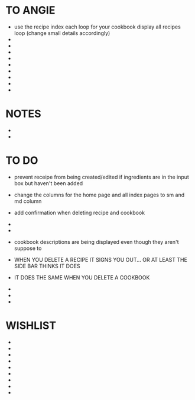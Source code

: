 # TO ANGIE
- use the recipe index each loop for your cookbook display all recipes loop (change small details accordingly)
-
-
-
-
-
-
-
-
-

# NOTES
-
-



# TO DO


- prevent receipe from being created/edited if ingredients are in the input box but haven't been added
- change the columns for the home page and all index pages to sm and md column
- add confirmation when deleting recipe and cookbook

-
-
- cookbook descriptions are being displayed even though they aren't suppose to
- WHEN YOU DELETE A RECIPE IT SIGNS YOU OUT... OR AT LEAST THE SIDE BAR THINKS IT DOES
- IT DOES THE SAME WHEN YOU DELETE A COOKBOOK
-
-
-



# WISHLIST
-
-
-
-
-
-
-
-
-
